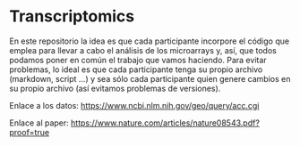 # Transcriptomics
En este repositorio la idea es que cada participante incorpore el código que emplea para llevar a cabo el análisis de los microarrays y, así, que todos podamos poner en común el trabajo que vamos haciendo. Para evitar problemas, lo ideal es que cada participante tenga su propio archivo (markdown, script ...) y sea sólo cada participante quien genere cambios en su propio archivo (así evitamos problemas de versiones). 

Enlace a los datos:
https://www.ncbi.nlm.nih.gov/geo/query/acc.cgi

Enlace al paper: https://www.nature.com/articles/nature08543.pdf?proof=true
